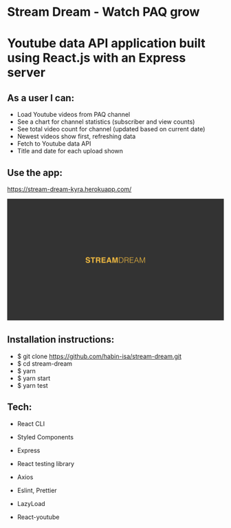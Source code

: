 # Stream Dream - Watch PAQ grow

# Youtube data API application built using React.js with an Express server

## As a user I can:

- Load Youtube videos from PAQ channel
- See a chart for channel statistics (subscriber and view counts)
- See total video count for channel (updated based on current date)
- Newest videos show first, refreshing data
- Fetch to Youtube data API
- Title and date for each upload shown

## Use the app:

https://stream-dream-kyra.herokuapp.com/

![alt text](/assets/titlePage.png 'Preview')

## Installation instructions:

- \$ git clone https://github.com/habin-isa/stream-dream.git
- \$ cd stream-dream
- \$ yarn
- \$ yarn start
- \$ yarn test

## Tech:

- React CLI
- Styled Components
- Express
- React testing library
- Axios

- Eslint, Prettier
- LazyLoad
- React-youtube
